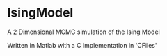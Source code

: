 # IsingModel

A 2 Dimensional MCMC simulation of the Ising Model

Written in Matlab with a C implementation in 'CFiles'

